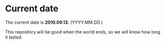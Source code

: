 # Current date

The current date is **2019.09.13.** (YYYY.MM.DD.)

This repository will be good when the world ends, so we will know how long it lasted.